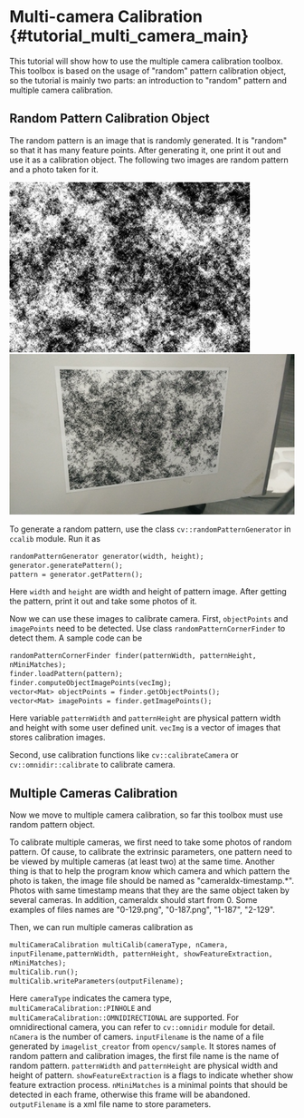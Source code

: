 Multi-camera Calibration {#tutorial_multi_camera_main}
====================================

This tutorial will show how to use the multiple camera calibration toolbox. This toolbox is based on the usage of "random" pattern calibration object, so the tutorial is mainly two parts: an introduction to "random" pattern and multiple camera calibration.

Random Pattern Calibration Object
-------------------------------
The random pattern is an image that is randomly generated. It is "random" so that it has many feature points. After generating it, one print it out and use it as a calibration object. The following two images are random pattern and a photo taken for it.

![image](img/random_pattern.jpg)
![image](img/pattern_img.jpg)

To generate a random pattern, use the class ```cv::randomPatternGenerator``` in ```ccalib``` module. Run it as
```
randomPatternGenerator generator(width, height);
generator.generatePattern();
pattern = generator.getPattern();
```
Here ```width``` and ```height``` are width and height of pattern image. After getting the pattern, print it out and take some photos of it.

Now we can use these images to calibrate camera. First, ```objectPoints``` and ```imagePoints``` need to be detected. Use class ```randomPatternCornerFinder``` to detect them. A sample code can be
```
randomPatternCornerFinder finder(patternWidth, patternHeight, nMiniMatches);
finder.loadPattern(pattern);
finder.computeObjectImagePoints(vecImg);
vector<Mat> objectPoints = finder.getObjectPoints();
vector<Mat> imagePoints = finder.getImagePoints();
```
Here variable ```patternWidth``` and ```patternHeight``` are physical pattern width and height with some user defined unit. ```vecImg``` is a vector of images that stores calibration images.

Second, use calibration functions like ```cv::calibrateCamera``` or ```cv::omnidir::calibrate``` to calibrate camera.

Multiple Cameras Calibration
-------------------------------
Now we move to multiple camera calibration, so far this toolbox must use random pattern object.

To calibrate multiple cameras, we first need to take some photos of random pattern. Of cause, to calibrate the extrinsic parameters, one pattern need to be viewed by multiple cameras (at least two) at the same time. Another thing is that to help the program know which camera and which pattern the photo is taken, the image file should be named as "cameraIdx-timestamp.*". Photos with same timestamp means that they are the same object taken by several cameras. In addition, cameraIdx should start from 0. Some examples of files names are "0-129.png", "0-187.png", "1-187", "2-129".

Then, we can run multiple cameras calibration as
```
multiCameraCalibration multiCalib(cameraType, nCamera, inputFilename,patternWidth, patternHeight, showFeatureExtraction, nMiniMatches);
multiCalib.run();
multiCalib.writeParameters(outputFilename);
```
Here ```cameraType``` indicates the camera type, ```multiCameraCalibration::PINHOLE``` and ```multiCameraCalibration::OMNIDIRECTIONAL``` are supported. For omnidirectional camera, you can refer to ```cv::omnidir``` module for detail. ```nCamera``` is the number of camers. ```inputFilename``` is the name of a file generated by ```imagelist_creator``` from ```opencv/sample```. It stores names of random pattern and calibration images, the first file name is the name of random pattern. ```patternWidth``` and ```patternHeight``` are physical width and height of pattern. ```showFeatureExtraction``` is a flags to indicate whether show feature extraction process. ```nMiniMatches``` is a minimal points that should be detected in each frame, otherwise this frame will be abandoned. ```outputFilename``` is a xml file name to store parameters.
